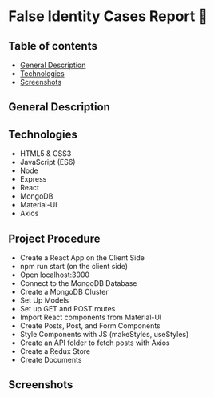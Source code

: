 # False Identity Cases Report 💭

## Table of contents
* [General Description](#general-info)
* [Technologies](#technologies)
* [Screenshots](#screenshots)


## General Description



## Technologies

- HTML5 & CSS3
- JavaScript (ES6)
- Node
- Express
- React
- MongoDB
- Material-UI
- Axios


## Project Procedure

- Create a React App on the Client Side 
- npm run start (on the client side)
- Open localhost:3000
- Connect to the MongoDB Database
- Create a MongoDB Cluster
- Set Up Models
- Set up GET and POST routes
- Import React components from Material-UI
- Create Posts, Post, and Form Components
- Style Components with JS (makeStyles, useStyles)
- Create an API folder to fetch posts with Axios
- Create a Redux Store
- Create Documents


## Screenshots 
